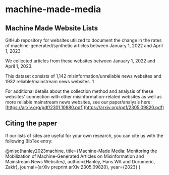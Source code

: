 # machine-made-media

## Machine Made Website Lists
GitHub repository for websites utilized to document the change in the rates of machine-generated/synthetic articles between January 1, 2022 and April 1, 2023

We collected articles from these websites between January 1, 2022 and April 1, 2023. 

This dataset consists of 1,142 misinformation/unreliable news websites and 1932 reliable/mainstream news websites. 1

For additional details about the collection method and analysis of these websites' connection with other misinformation-related websites as well as more reliable mainstream news websites, see our paper/analysis here: [https://arxiv.org/pdf/2301.10880.pdf](https://arxiv.org/pdf/2305.09820.pdf)

## Citing the paper
If our lists of sites are useful for your own research, you can cite us with the following BibTex entry:

@misc{hanley2023machine,
  title={Machine-Made Media: Monitoring the Mobilization of Machine-Generated Articles on Misinformation and Mainstream News Websites},
  author={Hanley, Hans WA and Durumeric, Zakir},
  journal={arXiv preprint arXiv:2305.09820},
  year={2023}
}
